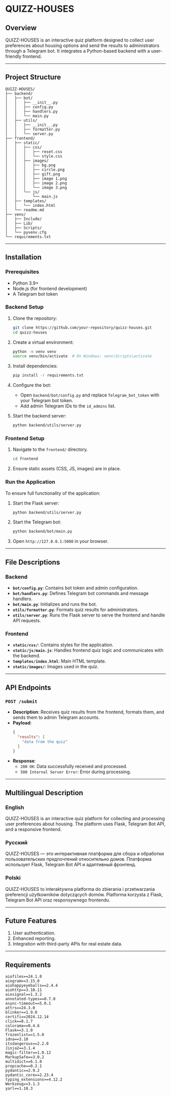 # QUIZZ-HOUSES

## Overview
QUIZZ-HOUSES is an interactive quiz platform designed to collect user preferences about housing options and send the results to administrators through a Telegram bot. It integrates a Python-based backend with a user-friendly frontend.

---

## Project Structure

```
QUIZZ-HOUSES/
├── backend/
│   ├── bot/
│   │   ├── __init__.py
│   │   ├── config.py
│   │   ├── handlers.py
│   │   └── main.py
│   ├── utils/
│   │   ├── __init__.py
│   │   ├── formatter.py
│   │   └── server.py
├── frontend/
│   ├── static/
│   │   ├── css/
│   │   │   ├── reset.css
│   │   │   └── style.css
│   │   ├── images/
│   │   │   ├── bg.png
│   │   │   ├── circle.png
│   │   │   ├── gift.png
│   │   │   ├── image 1.png
│   │   │   ├── image 2.png
│   │   │   └── image 3.png
│   │   └── js/
│   │       └── main.js
│   ├── templates/
│   │   └── index.html
│   └── readme.md
├── venv/
│   ├── Include/
│   ├── Lib/
│   ├── Scripts/
│   └── pyvenv.cfg
└── requirements.txt
```

---

## Installation

### Prerequisites
- Python 3.9+
- Node.js (for frontend development)
- A Telegram bot token

### Backend Setup
1. Clone the repository:
   ```bash
   git clone https://github.com/your-repository/quizz-houses.git
   cd quizz-houses
   ```
2. Create a virtual environment:
   ```bash
   python -m venv venv
   source venv/bin/activate  # On Windows: venv\Scripts\activate
   ```
3. Install dependencies:
   ```bash
   pip install -r requirements.txt
   ```
4. Configure the bot:
   - Open `backend/bot/config.py` and replace `Telegram_bot_token` with your Telegram bot token.
   - Add admin Telegram IDs to the `id_admins` list.

5. Start the backend server:
   ```bash
   python backend/utils/server.py
   ```

### Frontend Setup
1. Navigate to the `frontend/` directory.
   ```bash
   cd frontend
   ```
2. Ensure static assets (CSS, JS, images) are in place.

### Run the Application
To ensure full functionality of the application:
1. Start the Flask server:
   ```bash
   python backend/utils/server.py
   ```
2. Start the Telegram bot:
   ```bash
   python backend/bot/main.py
   ```
3. Open `http://127.0.0.1:5000` in your browser.

---

## File Descriptions

### Backend
- **`bot/config.py`**: Contains bot token and admin configuration.
- **`bot/handlers.py`**: Defines Telegram bot commands and message handlers.
- **`bot/main.py`**: Initializes and runs the bot.
- **`utils/formatter.py`**: Formats quiz results for administrators.
- **`utils/server.py`**: Runs the Flask server to serve the frontend and handle API requests.

### Frontend
- **`static/css/`**: Contains styles for the application.
- **`static/js/main.js`**: Handles frontend quiz logic and communicates with the backend.
- **`templates/index.html`**: Main HTML template.
- **`static/images/`**: Images used in the quiz.

---

## API Endpoints

### `POST /submit`
- **Description**: Receives quiz results from the frontend, formats them, and sends them to admin Telegram accounts.
- **Payload**:
  ```json
  {
    "results": [
      "data from the quiz"
    ]
  }
  ```
- **Response**:
  - `200 OK`: Data successfully received and processed.
  - `500 Internal Server Error`: Error during processing.

---

## Multilingual Description

### English
QUIZZ-HOUSES is an interactive quiz platform for collecting and processing user preferences about housing. The platform uses Flask, Telegram Bot API, and a responsive frontend.

### Русский
QUIZZ-HOUSES — это интерактивная платформа для сбора и обработки пользовательских предпочтений относительно домов. Платформа использует Flask, Telegram Bot API и адаптивный фронтенд.

### Polski
QUIZZ-HOUSES to interaktywna platforma do zbierania i przetwarzania preferencji użytkowników dotyczących domów. Platforma korzysta z Flask, Telegram Bot API oraz responsywnego frontendu.

---

## Future Features
1. User authentication.
2. Enhanced reporting.
3. Integration with third-party APIs for real estate data.

---


## Requirements

```
aiofiles==24.1.0
aiogram==3.15.0
aiohappyeyeballs==2.4.4
aiohttp==3.10.11
aiosignal==1.3.2
annotated-types==0.7.0
async-timeout==5.0.1
attrs==24.3.0
blinker==1.9.0
certifi==2024.12.14
click==8.1.7
colorama==0.4.6
Flask==3.1.0
frozenlist==1.5.0
idna==3.10
itsdangerous==2.2.0
Jinja2==3.1.4
magic-filter==1.0.12
MarkupSafe==3.0.2
multidict==6.1.0
propcache==0.2.1
pydantic==2.9.2
pydantic_core==2.23.4
typing_extensions==4.12.2
Werkzeug==3.1.3
yarl==1.18.3
```

